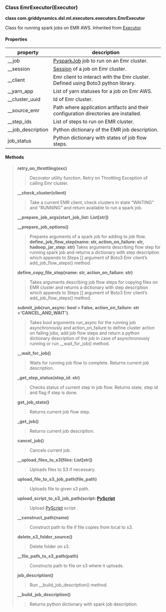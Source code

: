 ### Class EmrExecutor(Executor)

**class com.griddynamics.dsl.ml.executors.executors.EmrExecutor**

Class for running spark jobs on EMR AWS. Inherited from [Executor](https://github.com/griddynamics/ml-dsl/blob/master/docs/executors/Executor.md).

#### Properties

|property   | description                                                                           
|-----------|---------------------------------------------|
| __job   | [PysparkJob](https://github.com/griddynamics/ml-dsl/blob/master/docs/jobs/PySparkJob.md) job to run on an Emr cluster.|
| __session   | [Session](https://github.com/griddynamics/ml-dsl/blob/master/docs/sessions/Session.md) of a job on Emr cluster.|
| __client    | Emr client to interact with the Emr cluster. Defined using Boto3 python library.|
| __yarn_app| List of yarn statuses for a job on Emr AWS.|
| __cluster_uuid| Id of Emr cluster.|
| __source_emr| Path where application artifacts and their configuration directories are installed.|
| __step_ids| List of steps to run on EMR cluster.|
| __job_description| Python dictionary of the EMR  job description.|
| job_status| Python dictionary with states of job flow steps.|

#### Methods  
> **retry_on_throttling(exc)**
> > Decorator utility function. Retry on Throttling Exception of calling Emr cluster.
> 
> **__check_cluster(client)**
> > Take a current EMR client, check clusters in state “WAITING” and “RUNNING”  and return available to run a spark job.
> 
> **__prepare_job_args(start_job_list: List[str])**  
> 
> **__prepare_job_options()**
> 
> > Prepares arguments of a spark job for adding to job flow.
> **define_job_flow_step(name: str, action_on_failure: str, hadoop_jar_step: str)**
> > Takes arguments describing  flow step for running spark job and returns a dictionary with step description which appends to Steps [] argument of Boto3 Emr client’s add_job_flow_steps() method.
> 
> **define_copy_file_step(name: str, action_on_failure: str)**
> > Takes arguments describing job flow steps for copying files on EMR cluster and returns a dictionary with step description which appends to Steps [] argument of Boto3 Emr client’s add_job_flow_steps() method.
> 
> **submit_job(run_async: bool = False, action_on_failure: str ='CANCEL_AND_WAIT')**. 
> > Takes bool arguments run_async for the running job asynchronously and action_on_failure to define cluster action on failing jobs, add job flow steps and return a python dictionary description of the job in case of asynchronously running or run __wait_for_job() method.
> 
> **__wait_for_job()** 
> > Waits for running job flow to complete. Returns current job description.
> 
> **_get_step_status(step_id: str)**
> > Checks status of current step in job flow. Returns state, step id and flag if step is done.
> 
> **get_job_state()** 
> > Returns current job flow step.
> 
> **_get_job()**
> > Returns current job description.
> 
> **cancel_job()**
> > Cancels current job.
> 
> **__upload_files_to_s3(files: List[str])**
> > Uploads files to S3 if necessary.
> 
> **upload_file_to_s3_job_path(file_path)** 
> > Uploads file to given s3 path.
> 
> **upload_script_to_s3_job_path(script: [PyScript](https://github.com/griddynamics/ml-dsl/blob/master/docs/PyScript.md)** 
> > Upload [PyScript](https://github.com/griddynamics/ml-dsl/blob/master/docs/PyScript.md) script .
> 
> **__construct_path(name)** 
> > Construct path to file if file copies from local to s3.
> 
> **delete_s3_folder_source()**
> > Delete folder on s3.
> 
> **__file_path_to_s3_path(path)**
> > Constructs path to file on s3 where it uploads.
> 
> **job_description()**
> > Run __build_job_description() method.
> 
> **__build_job_description()**
> > Returns python dictionary with spark job description.
